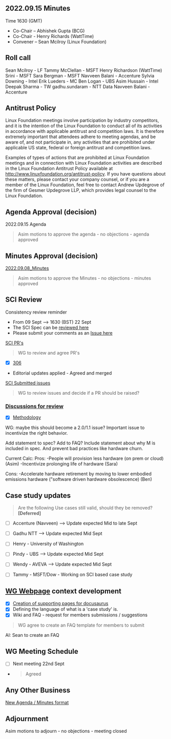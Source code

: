 ## 2022.09.15 Minutes

Time 1630 (GMT)

- Co-Chair – Abhishek Gupta (BCG)
- Co-Chair - Henry Richards (WattTime)
- Convener – Sean Mcilroy (Linux Foundation)

## Roll call
Sean Mcilroy - LF
Tammy McClellan - MSFT
Henry Richardson (WattTime)
Srini - MSFT
Sara Bergman - MSFT
Navveen Balani - Accenture
Sylvia Downing - Intel
Erik Lueders - MC
Ben Logan - UBS
Asim Hussain - Intel
Deepak Sharma - TW
gadhu.sundaram - NTT Data
Navveen Balani - Accenture

## Antitrust Policy
Linux Foundation meetings involve participation by industry competitors, and it is the intention of the Linux Foundation to conduct 
all of its activities in accordance with applicable antitrust and competition laws. 
It is therefore extremely important that attendees adhere to meeting agendas, and be aware of, and not participate in, any activities 
that are prohibited under applicable US state, federal or foreign antitrust and competition laws.

Examples of types of actions that are prohibited at Linux Foundation meetings and in connection with Linux Foundation activities are 
described in the Linux Foundation Antitrust Policy available at http://www.linuxfoundation.org/antitrust-policy. 
If you have questions about these matters, please contact your company counsel, or if you are a member of the Linux Foundation, 
feel free to contact Andrew Updegrove of the firm of Gesmer Updegrove LLP, which provides legal counsel to the Linux Foundation.
  
## Agenda Approval (decision) 

2022.09.15 Agenda
> Asim motions to approve the agenda - no objections - agenda approved

## Minutes Approval (decision) 

[2022.09.08_Minutes](https://github.com/Green-Software-Foundation/standards_wg/blob/main/Agenda_Minutes/2022.09.08.Minutes.md)
> Asim motions to approve the Minutes - no objections - minutes approved

## SCI Review

Consistency review reminder
- From 09 Sept --> 1630 (BST) 22 Sept
- The SCI Spec can be [reviewed here](https://github.com/Green-Software-Foundation/software_carbon_intensity/blob/dev/Software_Carbon_Intensity/Software_Carbon_Intensity_Specification.md)
- Please submit your comments as an [Issue here](https://github.com/Green-Software-Foundation/software_carbon_intensity/issues/new/choose)

[SCI PR's](https://github.com/Green-Software-Foundation/software_carbon_intensity/pulls)

> WG to review and agree PR's
- [x] [306](https://github.com/Green-Software-Foundation/software_carbon_intensity/pull/306)
- Editorial updates applied - Agreed and merged

[SCI Submitted issues](https://github.com/Green-Software-Foundation/software_carbon_intensity/issues)

> WG to review issues and decide if a PR should be raised?

### [Discussions for review](https://github.com/Green-Software-Foundation/software_carbon_intensity/discussions)

- [x] [Methodology](https://github.com/Green-Software-Foundation/software_carbon_intensity/discussions/301)

WG: maybe this should become a 2.0/1.1 issue? Important issue to incentivize the right behavior.

Add statement to spec? Add to FAQ?
Include statement about why M is included in spec. And prevent bad practices like hardware churn.

Current Calc:
Pros:
-People will provision less hardware (on prem or cloud) (Asim)
-Incentivize prolonging life of hardware (Sara)

Cons:
-Accelerate hardware retirement by moving to lower embodied emissions hardware ("software driven hardware obsolescence) (Ben)

## Case study updates

> Are the following Use cases still valid, should they be removed? **[Deferred]**

- [ ] Accenture (Navveen) --> Update expected Mid to late Sept

- [ ] Gadhu NTT --> Update expected Mid Sept

- [ ] Henry - University of Washington 

- [ ] Pindy - UBS --> Update expected Mid Sept

- [ ] Wendy - AVEVA --> Update expected Mid Sept

- [ ] Tammy - MSFT/Dow - Working on SCI based case study

## [WG Webpage](https://standards.greensoftware.foundation) context development

- [x] [Creation of supporting pages for docusaurus](https://github.com/Green-Software-Foundation/software_carbon_intensity/issues/294)
- [x] Defining the language of what is a 'case study' is.
- [x] Wiki and FAQ - request for members submissions / suggestions

> WG agree to create an FAQ template for members to submit

AI: Sean to create an FAQ

## WG Meeting Schedule

- [ ]  Next meeting 22nd Sept
- > Agreed

## Any Other Business

[New Agenda / Minutes format](https://github.com/Green-Software-Foundation/training/issues/55)

## Adjournment

Asim motions to adjourn - no objections - meeting closed
